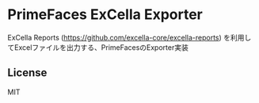 # PrimeFaces ExCella Exporter

ExCella Reports (https://github.com/excella-core/excella-reports) を利用してExcelファイルを出力する、PrimeFacesのExporter実装

## License
MIT
